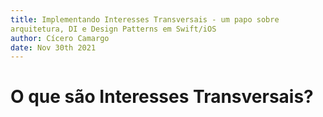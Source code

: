 ```yaml
---
title: Implementando Interesses Transversais - um papo sobre
arquitetura, DI e Design Patterns em Swift/iOS
author: Cícero Camargo
date: Nov 30th 2021
---
```


# O que são Interesses Transversais?

